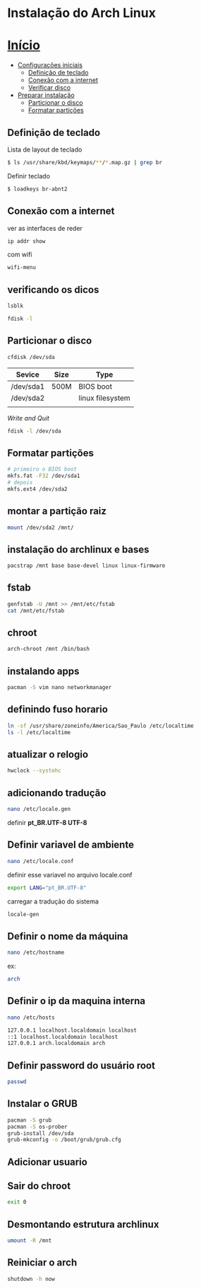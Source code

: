 # Instalação do Arch Linux

# [Início]()
+ [Configurações iniciais]()
    + [Definição de teclado](#setkeyboard)
    + [Conexão com a internet](#checknetwork)
    + [Verificar disco](#checkdisk)
+ [Preparar instalação]()
    + [Particionar o disco](#partdisk)
    + [Formatar partições](#partformt)

## <a hre="setkeyboard"></a> Definição de teclado
Lista de layout de teclado
```bash
$ ls /usr/share/kbd/keymaps/**/*.map.gz | grep br
```
Definir teclado
```bash
$ loadkeys br-abnt2
```

## <a hre="checknetwork"></a> Conexão com a internet
ver as interfaces de reder
```bash
ip addr show
```
com wifi
```bash
wifi-menu
```

## <a hre="checkdisk"></a> verificando os dicos
```bash
lsblk
```
```bash
fdisk -l
```

## <a hre="partdisk"></a> Particionar o disco
```bash
cfdisk /dev/sda
```

|Sevice   |Size |Type            |
|---------|-----|----------------|
|/dev/sda1|500M |BIOS boot       |
|/dev/sda2|     |linux filesystem|
|         |     |                |

*Write and Quit*

```bash
fdisk -l /dev/sda
```

## <a hre="partformt"></a> Formatar partições
```bash
# primeiro o BIOS boot
mkfs.fat -F32 /dev/sda1
# depois
mkfs.ext4 /dev/sda2
```

## montar a partição raiz
```bash
mount /dev/sda2 /mnt/
```

## instalação do archlinux e bases
```bash
pacstrap /mnt base base-devel linux linux-firmware
```

## fstab
```bash
genfstab -U /mnt >> /mnt/etc/fstab
cat /mnt/etc/fstab
```

## chroot
```bash
arch-chroot /mnt /bin/bash
```

## instalando apps
```bash
pacman -S vim nano networkmanager
```

## definindo fuso horario
```bash
ln -sf /usr/share/zoneinfo/America/Sao_Paulo /etc/localtime
ls -l /etc/localtime
```

## atualizar o relogio
```bash
hwclock --systohc
```

## adicionando tradução
```bash
nano /etc/locale.gen
```
definir **pt_BR.UTF-8 UTF-8**

## Definir variavel de ambiente
```bash
nano /etc/locale.conf
```
definir esse variavel no arquivo locale.conf
```bash
export LANG="pt_BR.UTF-8"
```
carregar a tradução do sistema
```bash
locale-gen
```
## Definir o nome da máquina
```bash
nano /etc/hostname
```
ex:
```bash
arch
```
## Definir o ip da maquina interna
```bash
nano /etc/hosts

127.0.0.1 localhost.localdomain localhost
::1	localhost.localdomain localhost
127.0.0.1 arch.localdomain arch
```

## Definir password do usuário root
```bash
passwd
```

## Instalar o GRUB
```bash
pacman -S grub
pacman -S os-prober
grub-install /dev/sda
grub-mkconfig -o /boot/grub/grub.cfg 
```
## Adicionar usuario

## Sair do chroot
```bash
exit 0
```


## Desmontando estrutura archlinux
```bash
umount -R /mnt
```

## Reiniciar o arch
```bash
shutdown -h now
```

